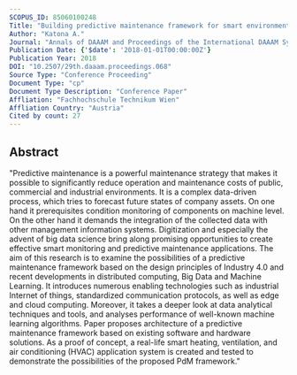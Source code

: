 ```yaml
---
SCOPUS_ID: 85060100248
Title: "Building predictive maintenance framework for smart environment application systems"
Author: "Katona A."
Journal: "Annals of DAAAM and Proceedings of the International DAAAM Symposium"
Publication Date: {'$date': '2018-01-01T00:00:00Z'}
Publication Year: 2018
DOI: "10.2507/29th.daaam.proceedings.068"
Source Type: "Conference Proceeding"
Document Type: "cp"
Document Type Description: "Conference Paper"
Affliation: "Fachhochschule Technikum Wien"
Affliation Country: "Austria"
Cited by count: 27
---
```


## Abstract
"Predictive maintenance is a powerful maintenance strategy that makes it possible to significantly reduce operation and maintenance costs of public, commercial and industrial environments. It is a complex data-driven process, which tries to forecast future states of company assets. On one hand it prerequisites condition monitoring of components on machine level. On the other hand it demands the integration of the collected data with other management information systems. Digitization and especially the advent of big data science bring along promising opportunities to create effective smart monitoring and predictive maintenance applications. The aim of this research is to examine the possibilities of a predictive maintenance framework based on the design principles of Industry 4.0 and recent developments in distributed computing, Big Data and Machine Learning. It introduces numerous enabling technologies such as industrial Internet of things, standardized communication protocols, as well as edge and cloud computing. Moreover, it takes a deeper look at data analytical techniques and tools, and analyses performance of well-known machine learning algorithms. Paper proposes architecture of a predictive maintenance framework based on existing software and hardware solutions. As a proof of concept, a real-life smart heating, ventilation, and air conditioning (HVAC) application system is created and tested to demonstrate the possibilities of the proposed PdM framework."
